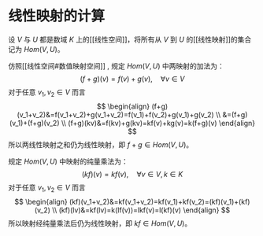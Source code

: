 # 线性映射的计算

设 $V$ 与 $U$ 都是数域 $K$ 上的[[线性空间]]，将所有从 $V$ 到 $U$ 的[[线性映射]]的集合记为 $Hom(V,U)$。

仿照[[线性空间#数值映射空间]] , 规定 $Hom(V,U)$ 中两映射的加法为：
$$ (f+g)(v)=f(v)+g(v) ,\quad \forall v \in V $$
对于任意 $v_1,v_2 \in V$ 而言
$$ \begin{align}
(f+g)(v_1+v_2)&=f(v_1+v_2)+g(v_1+v_2)=f(v_1)+f(v_2)+g(v_1)+g(v_2) \\
&=(f+g)(v_1)+(f+g)(v_2) \\
(f+g)(kv)&=f(kv)+g(kv)=kf(v)+kg(v)=k(f+g)(v)
\end{align} $$
所以两线性映射之和仍为线性映射，即 $f+g \in Hom(V,U)$。

规定 $Hom(V,U)$ 中映射的纯量乘法为：
$$ (kf)(v)=kf(v) ,\quad \forall v \in V,k \in K $$
对于任意 $v_1,v_2 \in V$ 而言$$ \begin{align}
(kf)(v_1+v_2)&=kf(v_1+v_2)=kf(v_1)+kf(v_2)=(kf)(v_1)+(kf)(v_2) \\
(kf)(lv)&=kf(lv)=k(lf(v))=lkf(v)=l(kf)(v)
\end{align} $$ 所以映射经纯量乘法后仍为线性映射，即 $kf \in Hom(V,U)$。

